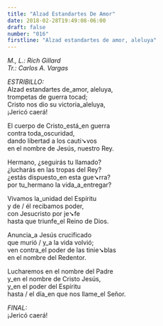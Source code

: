 ```yaml
---
title: "Alzad Estandartes De Amor"
date: 2018-02-28T19:49:08-06:00
draft: false
number: "016"
firstline: "Alzad estandartes de amor, aleluya"
---
```


_M., L.: Rich Gillard_  
_Tr.: Carlos A. Vargas_

_ESTRIBILLO:_  
Alzad estandartes de_amor, aleluya,  
trompetas de guerra tocad;  
Cristo nos dio su victoria_aleluya,  
¡Jericó caerá!

El cuerpo de Cristo_está_en guerra  
contra toda_oscuridad,  
dando libertad a los cauti➘vos  
en el nombre de Jesús, nuestro Rey.

Hermano, ¿seguirás tu llamado?  
¿lucharás en las tropas del Rey?  
¿estás dispuesto_en esta gue➘rra?  
por tu_hermano la vida_a_entregar?

Vivamos la_unidad del Espíritu  
y de / él recibamos poder,  
con Jesucristo por je➘fe  
hasta que triunfe_el Reino de Dios.

Anuncia_a Jesús crucificado  
que murió / y_a la vida volvió;  
ven contra_el poder de las tinie➘blas  
en el nombre del Redentor.

Lucharemos en el nombre del Padre  
y_en el nombre de Cristo Jesús,  
y_en el poder del Espíritu  
hasta / el día_en que nos llame_el Señor.

_FINAL:_  
¡Jericó caerá!